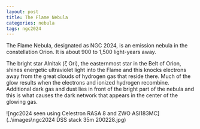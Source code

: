 ```yaml
---
layout: post
title: The Flame Nebula
categories: nebula
tags: ngc2024
---
```

The Flame Nebula, designated as NGC 2024, is an emission nebula in the constellation Orion. It is about 900 to 1,500 light-years away.

The bright star Alnitak (ζ Ori), the easternmost star in the Belt of Orion, shines energetic ultraviolet light into the Flame and this knocks electrons away from the great clouds of hydrogen gas that reside there. Much of the glow results when the electrons and ionized hydrogen recombine. Additional dark gas and dust lies in front of the bright part of the nebula and this is what causes the dark network that appears in the center of the glowing gas.

![ngc2024 seen using Celestron RASA 8 and ZWO ASI183MC](..\images\ngc2024 DSS stack 35m 200228.jpg)
